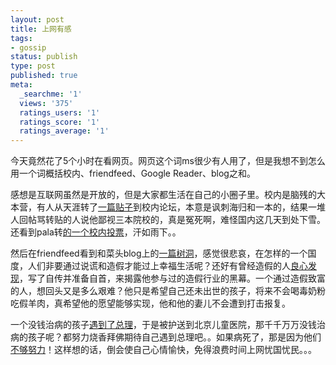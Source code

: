 ```yaml
---
layout: post
title: 上网有感
tags:
- gossip
status: publish
type: post
published: true
meta:
  _searchme: '1'
  views: '375'
  ratings_users: '1'
  ratings_score: '1'
  ratings_average: '1'
---
```

今天竟然花了5个小时在看网页。网页这个词ms很少有人用了，但是我想不到怎么用一个词概括校内、friendfeed、Google Reader、blog之和。

感想是互联网虽然是开放的，但是大家都生活在自己的小圈子里。校内是脑残的大本营，有人从天涯转了<a href="http://www.google.com/url?sa=t&amp;source=web&amp;ct=res&amp;cd=1&amp;url=http%3A%2F%2Fwww.tianya.cn%2Fpublicforum%2Fcontent%2Funiversity%2F1%2F88362.shtml&amp;ei=llGeSfCAGJ6Dtwfqhcn6DA&amp;usg=AFQjCNGG0Q2mDaNhWi9zFGL01aX8KaIyYw&amp;sig2=N1YDOjWZanLX28AaJ8ATGQ" target="_blank">一篇贴子</a>到校内论坛，本意是讽刺海归和一本的，结果一堆人回帖骂转贴的人说他鄙视三本院校的，真是冤死啊，难怪国内这几天到处下雪。还看到pala转<a href="http://twitter.com/ztpala/status/1229604753" target="_blank">的一个校内投票</a>，汗如雨下。。

然后在friendfeed看到和菜头blog上的<a href="http://www.hecaitou.net/?p=4713" target="_blank">一篇树洞</a>，感觉很悲哀，在怎样的一个国度，人们非要通过说谎和造假才能过上幸福生活呢？还好有曾经造假的人<a href="http://24hour.blogbus.com/logs/34970845.html" target="_blank">良心发现</a>，写了自传并准备自首，来揭露他参与过的造假行业的黑幕。一个通过造假致富的人，想回头又是多么艰难？他只是希望自己还未出世的孩子，将来不会喝毒奶粉吃假羊肉，真希望他的愿望能够实现，他和他的妻儿不会遭到打击报复。

一个没钱治病的孩子<a href="http://www.inmediahk.net/node/1002291" target="_blank">遇到了总理</a>，于是被护送到北京儿童医院，那千千万万没钱治病的孩子呢？都努力烧香拜佛期待自己遇到总理吧。。如果病死了，那是因为他们<a href="http://blog.fivestone.info/?p=605" target="_blank">不够努力</a>！这样想的话，倒会使自己心情愉快，免得浪费时间上网忧国忧民。。。
